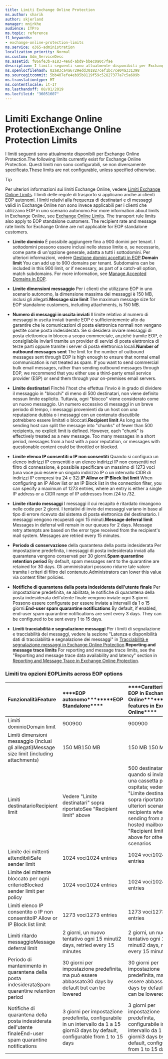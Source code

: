 ```yaml
---
title: Limiti Exchange Online Protection
ms.author: sharik
author: skjerland
manager: mnirkhe
audience: ITPro
ms.topic: reference
f1_keywords:
- exchange-online-protection-limits
ms.service: o365-administration
localization_priority: Normal
ms.custom: Adm_ServiceDesc
ms.assetid: f866fe3b-a183-4e6d-abd9-bbec0a0c7fae
description: I limiti seguenti sono attualmente disponibili per Exchange Online Protection. Questi limiti non sono configurabili, se non diversamente specificato.
ms.openlocfilehash: 02a83ca4a6729edd301827cef1bc7ce04a331398
ms.sourcegitcommit: 5bb407efe4eb95b8119f59c52827377a7c5a609b
ms.translationtype: MT
ms.contentlocale: it-IT
ms.lasthandoff: 08/01/2019
ms.locfileid: "36051607"
---
```

# <a name="exchange-online-protection-limits"></a><span data-ttu-id="99746-104">Limiti Exchange Online Protection</span><span class="sxs-lookup"><span data-stu-id="99746-104">Exchange Online Protection Limits</span></span>

<span data-ttu-id="99746-105">I limiti seguenti sono attualmente disponibili per Exchange Online Protection.</span><span class="sxs-lookup"><span data-stu-id="99746-105">The following limits currently exist for Exchange Online Protection.</span></span> <span data-ttu-id="99746-106">Questi limiti non sono configurabili, se non diversamente specificato.</span><span class="sxs-lookup"><span data-stu-id="99746-106">These limits are not configurable, unless specified otherwise.</span></span> 
  
> [!TIP]
> <span data-ttu-id="99746-p103">Per ulteriori informazioni sui limiti Exchange Online, vedere [Limiti Exchange Online Limits](../exchange-online-service-description/exchange-online-limits.md). I limiti delle regole di trasporto si applicano anche ai clienti EOP autonomi. I limiti relativi alla frequenza di destinatari e di messaggi validi in Exchange Online non sono invece applicabili per i clienti che utilizzano EOP in uno scenario autonomo.</span><span class="sxs-lookup"><span data-stu-id="99746-p103">For more information about limits in Exchange Online, see [Exchange Online Limits](../exchange-online-service-description/exchange-online-limits.md). The transport rule limits also apply to EOP standalone customers. The recipient rate and message rate limits for Exchange Online are not applicable for EOP standalone customers.</span></span> 
  
- <span data-ttu-id="99746-p104">**Limite dominio** È possibile aggiungere fino a 900 domini per tenant. I sottodomini possono essere inclusi nello stesso limite o, se necessario, come parte di un'opzione generale, adatta a tutti i sottodomini. Per ulteriori informazioni, vedere [Gestione domini accettati in EOP](https://go.microsoft.com/fwlink/p/?LinkId=282239).</span><span class="sxs-lookup"><span data-stu-id="99746-p104">**Domain limit** You can add up to 900 domains per tenant. Subdomains can be included in this 900 limit, or if necessary, as part of a catch-all option, match subdomains. For more information, see [Manage Accepted Domains in EOP](https://go.microsoft.com/fwlink/p/?LinkId=282239).</span></span>
    
- <span data-ttu-id="99746-113">**Limite dimensioni messaggio** Per i clienti che utilizzano EOP in uno scenario autonomo, la dimensione massima dei messaggi è 150 MB, inclusi gli allegati.</span><span class="sxs-lookup"><span data-stu-id="99746-113">**Message size limit** The maximum message size for EOP standalone customers, including attachments, is 150 MB.</span></span> 
    
- <span data-ttu-id="99746-p105">**Numero di messaggi in uscita inviati** Il limite relativo al numero di messaggi in uscita inviati tramite EOP è sufficientemente alto da garantire che le comunicazioni di posta elettronica normali non vengano gestite come posta indesiderata. Se si desidera inviare messaggi di posta elettronica in blocco a scopo commerciale, anzichè tramite EOP, è consigliabile inviarli tramite un provider di servizi di posta elettronica di terze parti oppure tramite i server di posta elettronica locali.</span><span class="sxs-lookup"><span data-stu-id="99746-p105">**Number of outbound messages sent** The limit for the number of outbound messages sent through EOP is high enough to ensure that normal email communication is not treated as spam. If you want to send commercial bulk email messages, rather than sending outbound messages through EOP, we recommend that you either use a third-party email service provider (ESP) or send them through your on-premises email servers.</span></span> 
    
- <span data-ttu-id="99746-p106">**Limite destinatari** Finché l'host che effettua l'invio è in grado di dividere il messaggio in "blocchi" di meno di 500 destinatari, non viene definito nessun limite esplicito. Tuttavia, ogni "blocco" viene considerato come un nuovo messaggio. Un numero eccessivo di messaggi in un breve periodo di tempo, i messaggi provenienti da un host con una reputazione dubbia o i messaggi con un contenuto discutibile potrebbero essere limitati o bloccati.</span><span class="sxs-lookup"><span data-stu-id="99746-p106">**Recipient limit** As long as the sending host can split the message into "chunks" of fewer than 500 recipients, no explicit limit is defined. However, each "chunk" is effectively treated as a new message. Too many messages in a short period, messages from a host with a poor reputation, or messages with questionable content could be throttled or blocked.</span></span> 
    
- <span data-ttu-id="99746-119">**Limite elenco IP consentiti o IP non consentiti** Quando si configura un elenco indirizzi IP consentiti o un elenco indirizzi IP non consentiti nel filtro di connessione, è possibile specificare un massimo di 1273 voci (una voce può essere un singolo indirizzo IP o un intervallo CIDR di indirizzi IP compresi tra 24 e 32).</span><span class="sxs-lookup"><span data-stu-id="99746-119">**IP Allow or IP Block list limit** When configuring an IP Allow list or an IP Block list in the connection filter, you can specify a maximum of 1273 entries, where an entry is either a single IP address or a CIDR range of IP addresses from /24 to /32.</span></span> 
    
- <span data-ttu-id="99746-p107">**Limite ritardo messaggi** I messaggi il cui recapito è ritardato rimangono nelle code per 2 giorni. I tentativi di invio dei messaggi variano in base al tipo di errore ricevuto dal sistema di posta elettronica del destinatario. I messaggi vengono recuperati ogni 15 minuti.</span><span class="sxs-lookup"><span data-stu-id="99746-p107">**Message deferral limit** Messages in deferral will remain in our queues for 2 days. Message retry attempts are based on the error type received from the recipient's mail system. Messages are retried every 15 minutes.</span></span> 
    
- <span data-ttu-id="99746-123">**Periodo di conservazione** della quarantena della posta indesiderata Per impostazione predefinita, i messaggi di posta indesiderata inviati alla quarantena vengono conservati per 30 giorni.</span><span class="sxs-lookup"><span data-stu-id="99746-123">**Spam quarantine retention period** By default, spam messages sent to the quarantine are retained for 30 days.</span></span> <span data-ttu-id="99746-124">Gli amministratori possono ridurre tale valore tramite i criteri di filtro del contenuto.</span><span class="sxs-lookup"><span data-stu-id="99746-124">Administrators can lower this value via content filter policies.</span></span> 
    
- <span data-ttu-id="99746-p109">**Notifiche di quarantena della posta indesiderata dell'utente finale** Per impostazione predefinita, se abilitata, le notifiche di quarantena della posta indesiderata dell'utente finale vengono inviate ogni 3 giorni. Possono essere configurate per essere inviate a intervalli da 1 o 15 giorni.</span><span class="sxs-lookup"><span data-stu-id="99746-p109">**End-user spam quarantine notifications** By default, if enabled, end-user spam quarantine notifications are sent every 3 days. They can be configured to be sent every 1 to 15 days.</span></span> 
    
- <span data-ttu-id="99746-127">**Limiti tracciabilità e segnalazione messaggi** Per i limiti di segnalazione e tracciabilità dei messaggi, vedere la sezione "Latenza e disponibilità dati di tracciabilità e segnalazione dei messaggi" in [Tracciabilità e segnalazione messaggi in Exchange Online Protection](https://go.microsoft.com/fwlink/?LinkId=394248).</span><span class="sxs-lookup"><span data-stu-id="99746-127">**Reporting and message trace limits** For reporting and message trace limits, see the "Reporting and message trace data availability and latency" section in [Reporting and Message Trace in Exchange Online Protection](https://go.microsoft.com/fwlink/?LinkId=394248).</span></span>
    
### <a name="limits-across-eop-options"></a><span data-ttu-id="99746-128">Limiti tra opzioni EOP</span><span class="sxs-lookup"><span data-stu-id="99746-128">Limits across EOP options</span></span>

|<span data-ttu-id="99746-129">**Funzionalità**</span><span class="sxs-lookup"><span data-stu-id="99746-129">**Feature**</span></span>|<span data-ttu-id="99746-130">\*\*\*\*EOP autonomo\*\*\*\*</span><span class="sxs-lookup"><span data-stu-id="99746-130">\*\*\*\*EOP Standalone\*\*\*\*</span></span>|<span data-ttu-id="99746-131">\*\*\*\*Caratteristiche EOP in Exchange Online\*\*\*\*</span><span class="sxs-lookup"><span data-stu-id="99746-131">\*\*\*\*EOP features in Exchange Online\*\*\*\*</span></span>|<span data-ttu-id="99746-132">\*\*\*\*Exchange Enterprise CAL con servizi\*\*\*\*</span><span class="sxs-lookup"><span data-stu-id="99746-132">\*\*\*\*Exchange Enterprise CAL with Services\*\*\*\*</span></span>|
|:-----|:-----|:-----|:-----|
|<span data-ttu-id="99746-133">Limiti dominio</span><span class="sxs-lookup"><span data-stu-id="99746-133">Domain limit</span></span>  <br/> |<span data-ttu-id="99746-134">900</span><span class="sxs-lookup"><span data-stu-id="99746-134">900</span></span>  <br/> |<span data-ttu-id="99746-135">900</span><span class="sxs-lookup"><span data-stu-id="99746-135">900</span></span>  <br/> |<span data-ttu-id="99746-136">900</span><span class="sxs-lookup"><span data-stu-id="99746-136">900</span></span>  <br/> |
|<span data-ttu-id="99746-137">Limiti dimensioni messaggio (inclusi gli allegati)</span><span class="sxs-lookup"><span data-stu-id="99746-137">Message size limit (including attachments)</span></span>  <br/> |<span data-ttu-id="99746-138">150 MB</span><span class="sxs-lookup"><span data-stu-id="99746-138">150 MB</span></span>  <br/> |<span data-ttu-id="99746-139">150 MB </span><span class="sxs-lookup"><span data-stu-id="99746-139">150 MB</span></span>  <br/> |<span data-ttu-id="99746-140">150 MB</span><span class="sxs-lookup"><span data-stu-id="99746-140">150 MB</span></span>  <br/> |
|<span data-ttu-id="99746-141">Limiti destinatario</span><span class="sxs-lookup"><span data-stu-id="99746-141">Recipient limit</span></span>  <br/> |<span data-ttu-id="99746-142">Vedere "Limite destinatari" sopra riportato</span><span class="sxs-lookup"><span data-stu-id="99746-142">See "Recipient limit" above</span></span>  <br/> |<span data-ttu-id="99746-143">500 destinatari quando si invia da una cassetta postale ospitata; vedere "Limite destinatari" sopra riportato per ulteriori scenari</span><span class="sxs-lookup"><span data-stu-id="99746-143">500 recipients when sending from a hosted mailbox; see "Recipient limit" above for other scenarios</span></span>  <br/> |<span data-ttu-id="99746-144">Vedere "Limite destinatari" sopra riportato</span><span class="sxs-lookup"><span data-stu-id="99746-144">See "Recipient limit" above</span></span>  <br/> |
|<span data-ttu-id="99746-145">Limite dei mittenti attendibili</span><span class="sxs-lookup"><span data-stu-id="99746-145">Safe sender limit</span></span>  <br/> |<span data-ttu-id="99746-146">1024 voci</span><span class="sxs-lookup"><span data-stu-id="99746-146">1024 entries</span></span>  <br/> |<span data-ttu-id="99746-147">1024 voci</span><span class="sxs-lookup"><span data-stu-id="99746-147">1024 entries</span></span>  <br/> ||
|<span data-ttu-id="99746-148">Limite del mittente bloccato per ogni criterio</span><span class="sxs-lookup"><span data-stu-id="99746-148">Blocked sender limit per policy</span></span>  <br/> |<span data-ttu-id="99746-149">1024 voci</span><span class="sxs-lookup"><span data-stu-id="99746-149">1024 entries</span></span>  <br/> |<span data-ttu-id="99746-150">1024 voci</span><span class="sxs-lookup"><span data-stu-id="99746-150">1024 entries</span></span>  <br/> ||
|<span data-ttu-id="99746-151">Limiti elenco IP consentito o IP non consentito</span><span class="sxs-lookup"><span data-stu-id="99746-151">IP Allow or IP Block list limit</span></span>  <br/> |<span data-ttu-id="99746-152">1273 voci</span><span class="sxs-lookup"><span data-stu-id="99746-152">1273 entries</span></span>  <br/> |<span data-ttu-id="99746-153">1273 voci</span><span class="sxs-lookup"><span data-stu-id="99746-153">1273 entries</span></span>  <br/> |<span data-ttu-id="99746-154">1273 voci</span><span class="sxs-lookup"><span data-stu-id="99746-154">1273 entries</span></span>  <br/> |
|<span data-ttu-id="99746-155">Limiti ritardo messaggio</span><span class="sxs-lookup"><span data-stu-id="99746-155">Message deferral limit</span></span>  <br/> |<span data-ttu-id="99746-156">2 giorni, un nuovo tentativo ogni 15 minuti</span><span class="sxs-lookup"><span data-stu-id="99746-156">2 days, retried every 15 minutes</span></span>  <br/> |<span data-ttu-id="99746-157">2 giorni, un nuovo tentativo ogni 15 minuti</span><span class="sxs-lookup"><span data-stu-id="99746-157">2 days, retried every 15 minutes</span></span>  <br/> |<span data-ttu-id="99746-158">2 giorni, un nuovo tentativo ogni 15 minuti</span><span class="sxs-lookup"><span data-stu-id="99746-158">2 days, retried every 15 minutes</span></span>  <br/> |
|<span data-ttu-id="99746-159">Periodo di mantenimento in quarantena della posta indesiderata</span><span class="sxs-lookup"><span data-stu-id="99746-159">Spam quarantine retention period</span></span>  <br/> |<span data-ttu-id="99746-160">30 giorni per impostazione predefinita, ma può essere abbassato</span><span class="sxs-lookup"><span data-stu-id="99746-160">30 days by default but can be lowered</span></span>  <br/> |<span data-ttu-id="99746-161">30 giorni per impostazione predefinita, ma può essere abbassato</span><span class="sxs-lookup"><span data-stu-id="99746-161">30 days by default but can be lowered</span></span>  <br/> |<span data-ttu-id="99746-162">30 giorni per impostazione predefinita, ma può essere abbassato</span><span class="sxs-lookup"><span data-stu-id="99746-162">30 days by default but can be lowered</span></span>  <br/> |
|<span data-ttu-id="99746-163">Notifiche di quarantena della posta indesiderata dell'utente finale</span><span class="sxs-lookup"><span data-stu-id="99746-163">End-user spam quarantine notifications</span></span>  <br/> |<span data-ttu-id="99746-164">3 giorni per impostazione predefinita, configurabile in un intervallo da 1 a 15 giorni</span><span class="sxs-lookup"><span data-stu-id="99746-164">3 days by default, configurable from 1 to 15 days</span></span>  <br/> |<span data-ttu-id="99746-165">3 giorni per impostazione predefinita, configurabile in un intervallo da 1 a 15 giorni</span><span class="sxs-lookup"><span data-stu-id="99746-165">3 days by default, configurable from 1 to 15 days</span></span>  <br/> |<span data-ttu-id="99746-166">3 giorni per impostazione predefinita, configurabile in un intervallo da 1 a 15 giorni</span><span class="sxs-lookup"><span data-stu-id="99746-166">3 days by default, configurable from 1 to 15 days</span></span>  <br/> |
   

